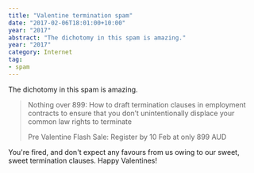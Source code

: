 ```yaml
---
title: "Valentine termination spam"
date: "2017-02-06T18:01:00+10:00"
year: "2017"
abstract: "The dichotomy in this spam is amazing."
year: "2017"
category: Internet
tag:
- spam
---
```

The dichotomy in this spam is amazing.

> Nothing over 899: How to draft termination clauses in employment contracts to ensure that you don’t unintentionally displace your common law rights to terminate  
> 
> Pre Valentine Flash Sale: Register by 10 Feb at only 899 AUD

You're fired, and don't expect any favours from us owing to our sweet, sweet termination clauses. Happy Valentines!

